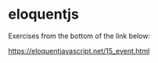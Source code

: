 # eloquentjs

Exercises from the bottom of the link below:

https://eloquentjavascript.net/15_event.html
